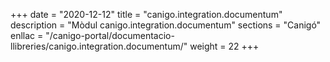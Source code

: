 +++
date        = "2020-12-12"
title       = "canigo.integration.documentum"
description = "Mòdul canigo.integration.documentum"
sections    = "Canigó"
enllac		= "/canigo-portal/documentacio-llibreries/canigo.integration.documentum/"
weight		= 22
+++
